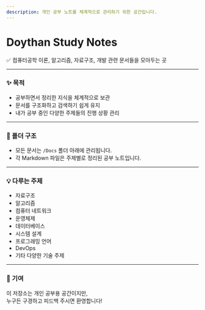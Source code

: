 ```yaml
---
description: 개인 공부 노트를 체계적으로 관리하기 위한 공간입니다.
---
```


# Doythan Study Notes

✅ 컴퓨터공학 이론, 알고리즘, 자료구조, 개발 관련 문서들을 모아두는 곳

***

### ✨ 목적

* 공부하면서 정리한 지식을 체계적으로 보관
* 문서를 구조화하고 검색하기 쉽게 유지
* 내가 공부 중인 다양한 주제들의 진행 상황 관리

***

### 📂 폴더 구조

* 모든 문서는 `/Docs` 폴더 아래에 관리됩니다.
* 각 Markdown 파일은 주제별로 정리된 공부 노트입니다.

***

### 💡 다루는 주제

* 자료구조
* 알고리즘
* 컴퓨터 네트워크
* 운영체제
* 데이터베이스
* 시스템 설계
* 프로그래밍 언어
* DevOps
* 기타 다양한 기술 주제

***

### 🤝 기여

이 저장소는 개인 공부용 공간이지만,\
누구든 구경하고 피드백 주시면 환영합니다!
